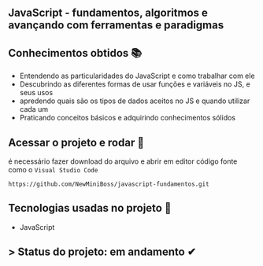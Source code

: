 ## JavaScript - fundamentos, algoritmos e avançando com ferramentas e paradigmas
## Conhecimentos obtidos 📚
- Entendendo as particularidades do JavaScript e como trabalhar com ele
- Descubrindo as diferentes formas de usar funções e variáveis no JS, e seus usos
- apredendo quais são os tipos de dados aceitos no JS e quando utilizar cada um
- Praticando conceitos básicos e adquirindo conhecimentos sólidos

## Acessar o projeto e rodar 📁
é necessário fazer download do arquivo e abrir em editor código fonte como o ``Visual Studio Code`` 

```
https://github.com/NewMiniBoss/javascript-fundamentos.git
```

## Tecnologias usadas no projeto 🚀
- JavaScript

## > Status do projeto: em andamento ✔

